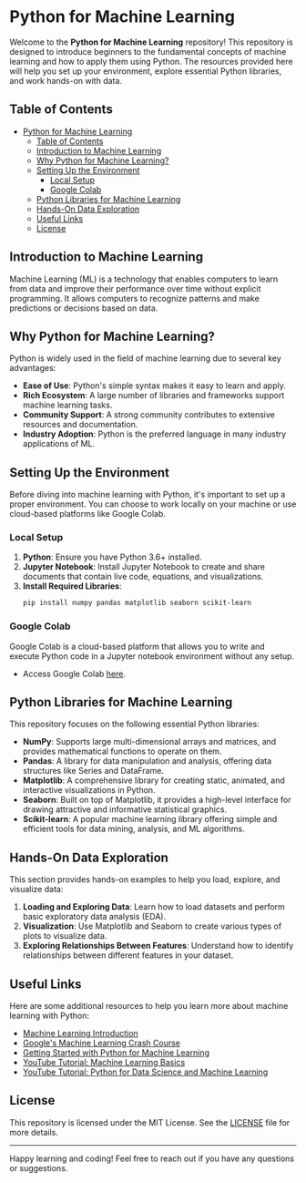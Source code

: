 # Python for Machine Learning

Welcome to the **Python for Machine Learning** repository! This repository is designed to introduce beginners to the fundamental concepts of machine learning and how to apply them using Python. The resources provided here will help you set up your environment, explore essential Python libraries, and work hands-on with data.

## Table of Contents

- [Python for Machine Learning](#python-for-machine-learning)
  - [Table of Contents](#table-of-contents)
  - [Introduction to Machine Learning](#introduction-to-machine-learning)
  - [Why Python for Machine Learning?](#why-python-for-machine-learning)
  - [Setting Up the Environment](#setting-up-the-environment)
    - [Local Setup](#local-setup)
    - [Google Colab](#google-colab)
  - [Python Libraries for Machine Learning](#python-libraries-for-machine-learning)
  - [Hands-On Data Exploration](#hands-on-data-exploration)
  - [Useful Links](#useful-links)
  - [License](#license)

## Introduction to Machine Learning

Machine Learning (ML) is a technology that enables computers to learn from data and improve their performance over time without explicit programming. It allows computers to recognize patterns and make predictions or decisions based on data.

## Why Python for Machine Learning?

Python is widely used in the field of machine learning due to several key advantages:

- **Ease of Use**: Python's simple syntax makes it easy to learn and apply.
- **Rich Ecosystem**: A large number of libraries and frameworks support machine learning tasks.
- **Community Support**: A strong community contributes to extensive resources and documentation.
- **Industry Adoption**: Python is the preferred language in many industry applications of ML.

## Setting Up the Environment

Before diving into machine learning with Python, it's important to set up a proper environment. You can choose to work locally on your machine or use cloud-based platforms like Google Colab.

### Local Setup

1. **Python**: Ensure you have Python 3.6+ installed.
2. **Jupyter Notebook**: Install Jupyter Notebook to create and share documents that contain live code, equations, and visualizations.
3. **Install Required Libraries**:
    ```bash
    pip install numpy pandas matplotlib seaborn scikit-learn
    ```

### Google Colab

Google Colab is a cloud-based platform that allows you to write and execute Python code in a Jupyter notebook environment without any setup.

- Access Google Colab [here](https://colab.research.google.com/notebookding).

## Python Libraries for Machine Learning

This repository focuses on the following essential Python libraries:

- **NumPy**: Supports large multi-dimensional arrays and matrices, and provides mathematical functions to operate on them.
- **Pandas**: A library for data manipulation and analysis, offering data structures like Series and DataFrame.
- **Matplotlib**: A comprehensive library for creating static, animated, and interactive visualizations in Python.
- **Seaborn**: Built on top of Matplotlib, it provides a high-level interface for drawing attractive and informative statistical graphics.
- **Scikit-learn**: A popular machine learning library offering simple and efficient tools for data mining, analysis, and ML algorithms.

## Hands-On Data Exploration

This section provides hands-on examples to help you load, explore, and visualize data:

1. **Loading and Exploring Data**: Learn how to load datasets and perform basic exploratory data analysis (EDA).
2. **Visualization**: Use Matplotlib and Seaborn to create various types of plots to visualize data.
3. **Exploring Relationships Between Features**: Understand how to identify relationships between different features in your dataset.

## Useful Links

Here are some additional resources to help you learn more about machine learning with Python:

- [Machine Learning Introduction](https://www.coursera.org/articles/what-is-machine-learning)
- [Google's Machine Learning Crash Course](https://developers.google.com/machine-learning/crash-course)
- [Getting Started with Python for Machine Learning](https://www.w3schools.com/python/python_ml_getting_started.asp)
- [YouTube Tutorial: Machine Learning Basics](https://youtu.be/i_LwzRVP7bg?si=IQPMxiaMO3VdUarG)
- [YouTube Tutorial: Python for Data Science and Machine Learning](https://youtu.be/7eh4d6sabA0?si=t8J8lfwbGYDU3Rnz)

## License

This repository is licensed under the MIT License. See the [LICENSE](LICENSE) file for more details.

---

Happy learning and coding! Feel free to reach out if you have any questions or suggestions.
